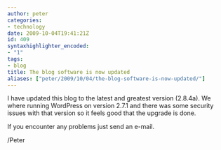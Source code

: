 ```yaml
---
author: peter
categories:
- technology
date: 2009-10-04T19:41:21Z
id: 409
syntaxhighlighter_encoded:
- "1"
tags:
- blog
title: The blog software is now updated
aliases: ["peter/2009/10/04/the-blog-software-is-now-updated/"]
---
```


I have updated this blog to the latest and greatest version (2.8.4a). We where running WordPress on version 2.7.1 and there was some security issues with that version so it feels good that the upgrade is done.

If you encounter any problems just send an e-mail.

/Peter
